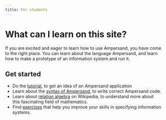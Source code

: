 ```yaml
---
title: For students
---
```


# What can I learn on this site?

If you are excited and eager to learn how to use Ampersand, you have come to the right place.
You can learn about the language Ampersand, and learn how to make a prototype of an information system and run it.

## Get started

- Do the [tutorial](../tutorial-rap4), to get an idea of an Ampersand application
- Learn about the [syntax of Ampersand](../reference-material/syntax-of-ampersand), to write correct Ampersand code.
- Learn about [relation algebra](https://en.wikipedia.org/wiki/Relational_algebra) on Wikipedia, to understand more about this fascinating field of mathematics.
- Find [exercises](../exercises.md) that help you improve your skills in specifying information systems.

